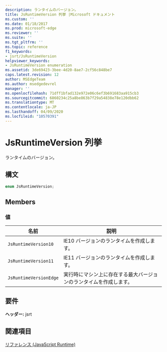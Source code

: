 ```yaml
---
description: ランタイムのバージョン。
title: JsRuntimeVersion 列挙 |Microsoft ドキュメント
ms.custom: ''
ms.date: 01/18/2017
ms.prod: microsoft-edge
ms.reviewer: ''
ms.suite: ''
ms.tgt_pltfrm: ''
ms.topic: reference
f1_keywords:
- jsrt/JsRuntimeVersion
helpviewer_keywords:
- JsRuntimeVersion enumeration
ms.assetid: 3de69423-3bee-4d20-8ae7-2cf56c848be7
caps.latest.revision: 12
author: MSEdgeTeam
ms.author: msedgedevrel
manager: ''
ms.openlocfilehash: 71dff1bfad132e972e06c6ef3b691683aa915cb3
ms.sourcegitcommit: 6860234c25a8be863b7f29a54838e78e120dbb62
ms.translationtype: MT
ms.contentlocale: ja-JP
ms.lasthandoff: 04/09/2020
ms.locfileid: "10570391"
---
```

# JsRuntimeVersion 列挙
ランタイムのバージョン。  
  
## 構文  
  
```cpp  
enum JsRuntimeVersion;  
```  
  
## Members  
  
### 値  
  
|名前|説明|  
|----------|-----------------|  
|`JsRuntimeVersion10`|IE10 バージョンのランタイムを作成します。|  
|`JsRuntimeVersion11`|IE11 バージョンのランタイムを作成します。|  
|`JsRuntimeVersionEdge`|実行時にマシン上に存在する最大バージョンのランタイムを作成します。|  
  
## 要件  
 **ヘッダー:** jsrt  
  
## 関連項目  
 [リファレンス (JavaScript Runtime)](../chakra-hosting/reference-javascript-runtime.md)